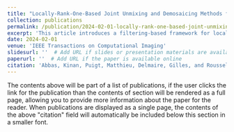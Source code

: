 ```yaml
---
title: "Locally-Rank-One-Based Joint Unmixing and Demosaicing Methods for Snapshot Spectral Images. Part II: A Filtering-Based Framework"
collection: publications
permalink: /publication/2024-02-01-locally-rank-one-based-joint-unmixing-and-demosaicing-methods-for-snapshot-spectral-images-part-ii
excerpt: 'This article introduces a filtering-based framework for locally-rank-one-based joint unmixing and demosaicing methods, offering new insights into the processing of snapshot spectral images.'
date: 2024-02-01
venue: 'IEEE Transactions on Computational Imaging'
slidesurl: ''  # Add URL if slides or presentation materials are available
paperurl: ''  # Add URL if the paper is available online
citation: 'Abbas, Kinan, Puigt, Matthieu, Delmaire, Gilles, and Roussel, Gilles. (2024). &quot;Locally-Rank-One-Based Joint Unmixing and Demosaicing Methods for Snapshot Spectral Images. Part II: A Filtering-Based Framework.&quot; <i>IEEE Transactions on Computational Imaging</i>. IEEE.'
---
```


The contents above will be part of a list of publications, if the user clicks the link for the publication than the contents of section will be rendered as a full page, allowing you to provide more information about the paper for the reader. When publications are displayed as a single page, the contents of the above "citation" field will automatically be included below this section in a smaller font.